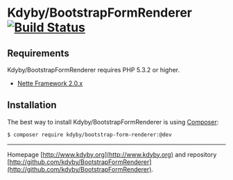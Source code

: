 Kdyby/BootstrapFormRenderer [![Build Status](https://secure.travis-ci.org/Kdyby/BootstrapFormRenderer.png?branch=master)](http://travis-ci.org/Kdyby/BootstrapFormRenderer)
===========================


Requirements
------------

Kdyby/BootstrapFormRenderer requires PHP 5.3.2 or higher.

- [Nette Framework 2.0.x](https://github.com/nette/nette)


Installation
------------

The best way to install Kdyby/BootstrapFormRenderer is using  [Composer](http://getcomposer.org/):

```sh
$ composer require kdyby/bootstrap-form-renderer:@dev
```


-----

Homepage [http://www.kdyby.org](http://www.kdyby.org) and repository [http://github.com/kdyby/BootstrapFormRenderer](http://github.com/kdyby/BootstrapFormRenderer).
